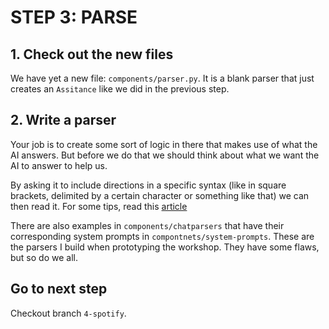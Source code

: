 # STEP 3: PARSE

## 1. Check out the new files

We have yet a new file: `components/parser.py`. It is a blank parser that just creates an `Assitance` like we did in the previous step.

## 2. Write a parser

Your job is to create some sort of logic in there that makes use of what the AI answers. But before we do that we should think about what we want the AI to answer to help us.

By asking it to include directions in a specific syntax (like in square brackets, delimited by a certain character or something like that) we can then read it. For some tips, read this [article](https://medium.com/coinmonks/top-20-chatgpt-prompts-that-every-prompt-engineers-should-know-937b0ea5472#14a6)

There are also examples in `components/chatparsers` that have their corresponding system prompts in `compontnets/system-prompts`. These are the parsers I build when prototyping the workshop. They have some flaws, but so do we all.

## Go to next step

Checkout branch `4-spotify`.
